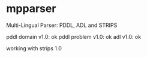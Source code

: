 # mpparser
Multi-Lingual Parser: PDDL, ADL and STRIPS

pddl domain v1.0: ok
pddl problem v1.0: ok
adl v1.0: ok

working with strips 1.0

